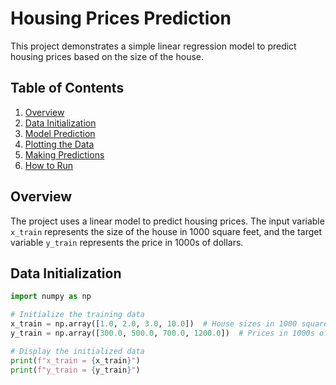 # Housing Prices Prediction

This project demonstrates a simple linear regression model to predict housing prices based on the size of the house.

## Table of Contents

1. [Overview](#overview)
2. [Data Initialization](#data-initialization)
3. [Model Prediction](#model-prediction)
4. [Plotting the Data](#plotting-the-data)
5. [Making Predictions](#making-predictions)
6. [How to Run](#how-to-run)

## Overview

The project uses a linear model to predict housing prices. The input variable `x_train` represents the size of the house in 1000 square feet, and the target variable `y_train` represents the price in 1000s of dollars.

## Data Initialization
```python
import numpy as np

# Initialize the training data
x_train = np.array([1.0, 2.0, 3.0, 10.0])  # House sizes in 1000 square feet
y_train = np.array([300.0, 500.0, 700.0, 1200.0])  # Prices in 1000s of dollars

# Display the initialized data
print(f"x_train = {x_train}")
print(f"y_train = {y_train}")
